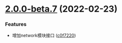 # [2.0.0-beta.7](https://github.com/WorkPlusFE/js-sdk/compare/v2.0.0-beta.6...v2.0.0-beta.7) (2022-02-23)


### Features

* 增加network模块接口 ([c0f7220](https://github.com/WorkPlusFE/js-sdk/commit/c0f7220f50b18b0b820168bd566319e09adc1a12))



